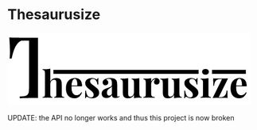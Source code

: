 # Thesaurusize
![Thesaurusize Icon](ThesaurusizeIconDark.png)


UPDATE: the API no longer works and thus this project is now broken
